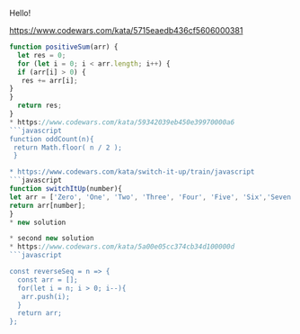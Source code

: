 Hello!


https://www.codewars.com/kata/5715eaedb436cf5606000381
```javascript
function positiveSum(arr) {
  let res = 0;
  for (let i = 0; i < arr.length; i++) {
  if (arr[i] > 0) {
   res += arr[i];
}
}
  return res;
}
* https://www.codewars.com/kata/59342039eb450e39970000a6
```javascript
function oddCount(n){
 return Math.floor( n / 2 );
 }

* https://www.codewars.com/kata/switch-it-up/train/javascript
```javascript
function switchItUp(number){
let arr = ['Zero', 'One', 'Two', 'Three', 'Four', 'Five', 'Six','Seven', 'Eight', 'Nine'];
return arr[number];
}
* new solution

* second new solution
* https://www.codewars.com/kata/5a00e05cc374cb34d100000d
```javascript

const reverseSeq = n => {
  const arr = [];
  for(let i = n; i > 0; i--){
   arr.push(i); 
  }
  return arr;
};
